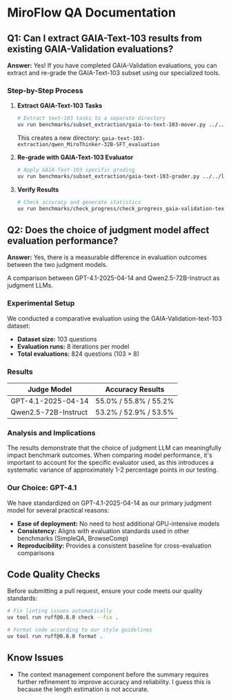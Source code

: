 # MiroFlow QA Documentation

## Q1: Can I extract GAIA-Text-103 results from existing GAIA-Validation evaluations?

**Answer:** Yes! If you have completed GAIA-Validation evaluations, you can extract and re-grade the GAIA-Text-103 subset using our specialized tools.

### Step-by-Step Process

1. **Extract GAIA-Text-103 Tasks**

   ```bash
   # Extract text-103 tasks to a separate directory
   uv run benchmarks/subset_extraction/gaia-to-text-103-mover.py ../../logs/gaia-validation/0806/qwen_MiroThinker-32B-SFT_evaluation
   ```

   This creates a new directory: `gaia-text-103-extraction/qwen_MiroThinker-32B-SFT_evaluation`

1. **Re-grade with GAIA-Text-103 Evaluator**

   ```bash
   # Apply GAIA-Text-103 specific grading
   uv run benchmarks/subset_extraction/gaia-text-103-grader.py ../../logs/gaia-validation/0806/gaia-text-103-extraction
   ```

1. **Verify Results**

   ```bash
   # Check accuracy and generate statistics
   uv run benchmarks/check_progress/check_progress_gaia-validation-text-103.py ../../logs/gaia-validation/0806/gaia-text-103-extraction
   ```

## Q2: Does the choice of judgment model affect evaluation performance?

**Answer:** Yes, there is a measurable difference in evaluation outcomes between the two judgment models.

A comparison between GPT-4.1-2025-04-14 and Qwen2.5-72B-Instruct as judgment LLMs.

### Experimental Setup

We conducted a comparative evaluation using the GAIA-Validation-text-103 dataset:

- **Dataset size:** 103 questions
- **Evaluation runs:** 8 iterations per model
- **Total evaluations:** 824 questions (103 × 8)

### Results

| Judge Model | Accuracy Results |
|-------------|------------------|
| GPT-4.1-2025-04-14 | 55.0% / 55.8% / 55.2% |
| Qwen2.5-72B-Instruct | 53.2% / 52.9% / 53.5% |

### Analysis and Implications

The results demonstrate that the choice of judgment LLM can meaningfully impact benchmark outcomes. When comparing model performance, it's important to account for the specific evaluator used, as this introduces a systematic variance of approximately 1-2 percentage points in our testing.

### Our Choice: GPT-4.1

We have standardized on GPT-4.1-2025-04-14 as our primary judgment model for several practical reasons:

- **Ease of deployment:** No need to host additional GPU-intensive models
- **Consistency:** Aligns with evaluation standards used in other benchmarks (SimpleQA, BrowseComp)
- **Reproducibility:** Provides a consistent baseline for cross-evaluation comparisons

## Code Quality Checks

Before submitting a pull request, ensure your code meets our quality standards:

```bash
# Fix linting issues automatically
uv tool run ruff@0.8.0 check --fix .

# Format code according to our style guidelines
uv tool run ruff@0.8.0 format .
```

## Know Issues

- The context management component before the summary requires further refinement to improve accuracy and reliability. I guess this is because the length estimation is not accurate.
